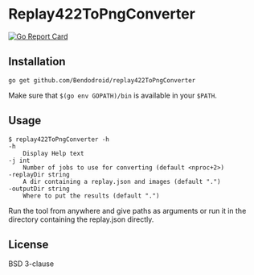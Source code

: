 # Replay422ToPngConverter

[![Go Report Card](https://goreportcard.com/badge/github.com/Bendodroid/replay422ToPngConverter)](https://goreportcard.com/report/github.com/Bendodroid/replay422ToPngConverter)

## Installation

```shell script
go get github.com/Bendodroid/replay422ToPngConverter
```

Make sure that `$(go env GOPATH)/bin` is available in your `$PATH`.

## Usage

```text
$ replay422ToPngConverter -h
-h
    Display Help text
-j int
    Number of jobs to use for converting (default <nproc+2>)
-replayDir string
    A dir containing a replay.json and images (default ".")
-outputDir string
    Where to put the results (default ".")
```

Run the tool from anywhere and give paths as arguments or run it in the directory containing the replay.json directly.

## License

BSD 3-clause
